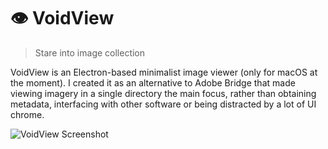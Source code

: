 # 👁 VoidView

> Stare into image collection

VoidView is an Electron-based minimalist image viewer (only for macOS at the moment). I created it as an alternative to Adobe Bridge that made viewing imagery in a single directory the main focus, rather than obtaining metadata, interfacing with other software or being distracted by a lot of UI chrome.

![VoidView Screenshot](https://github.com/eswat/voidview/blob/master/screenshot.png)
